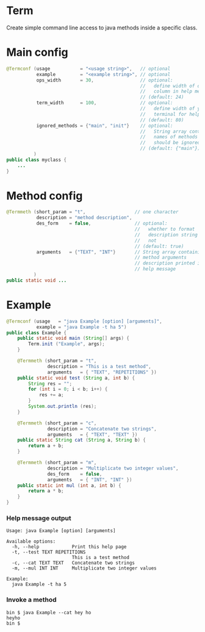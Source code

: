 Term
====

Create simple command line access to java methods inside a specific class.

Main config
===========

```java
@Termconf (usage           = "<usage string>",   // optional
           example         = "<example string>", // optional
           ops_width       = 30,                 // optional:
                                                 //   define width of options
                                                 //   column in help message
                                                 // (default: 24)
           term_width      = 100,                // optional:
                                                 //   define width of your
                                                 //   terminal for help message
                                                 // (default: 80)
           ignored_methods = {"main", "init"}    // optional:
                                                 //   String array containing
                                                 //   names of methods which
                                                 //   should be ignored by Term
                                                 // (default: {"main"})
          )
public class myclass {
    ...
}
```

Method config
=============

```java
@Termmeth (short_param = "t",                  // one character
           description = "method description",
           des_form    = false,                // optional:
                                               //   whether to format
                                               //   description string or
                                               //   not
                                               // (default: true)
           arguments   = {"TEXT", "INT"}       // String array containing
                                               // method arguments
                                               // description printed in
                                               // help message
          )
public static void ...
```

Example
=======

```java
@Termconf (usage   = "java Example [option] [arguments]",
           example = "java Example -t ha 5")
public class Example {
    public static void main (String[] args) {
        Term.init ("Example", args);
    }

    @Termmeth (short_param = "t",
               description = "This is a test method",
               arguments   = { "TEXT", "REPETITIONS" })
    public static void test (String a, int b) {
        String res = "";
        for (int i = 0; i < b; i++) {
            res += a;
        }
        System.out.println (res);
    }

    @Termmeth (short_param = "c",
               description = "Concatenate two strings",
               arguments   = { "TEXT", "TEXT" })
    public static String cat (String a, String b) {
        return a + b;
    }

    @Termmeth (short_param = "m",
               description = "Multiplicate two integer values",
               des_form    = false,
               arguments   = { "INT", "INT" })
    public static int mul (int a, int b) {
        return a * b;
    }
}
```

### Help message output ###
    Usage: java Example [option] [arguments]
    
    Available options:
      -h, --help            Print this help page
      -t, --test TEXT REPETITIONS
                            This is a test method
      -c, --cat TEXT TEXT   Concatenate two strings
      -m, --mul INT INT     Multiplicate two integer values
    
    Example:
      java Example -t ha 5

### Invoke a method ###
    bin $ java Example --cat hey ho
    heyho
    bin $
